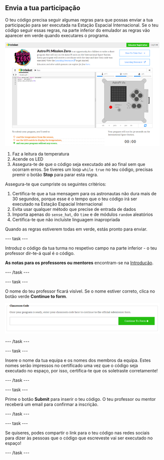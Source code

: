 ## Envia a tua participação

O teu código precisa seguir algumas regras para que possas enviar a tua participação para ser executada na Estação Espacial Internacional. Se o teu código seguir essas regras, na parte inferior do emulador as regras vão aparecer em verde quando executares o programa.

![Validação](images/validation.png)

1. Faz a leitura da temperatura
2. Acende os LED
3. Assegura-te de que o código seja executado até ao final sem que ocorram erros. Se tiveres um loop `while true` no teu código, precisas premir o botão **Stop** para parar esta regra.

Assegura-te que cumpriste os seguintes critérios:

1. Certifica-te que a tua mensagem para os astronautas não dura mais de 30 segundos, porque esse é o tempo que o teu código irá ser executado na Estação Espacial Internacional
2. Evita usar qualquer método que precise de entrada de dados
3. Importa apenas do `sense_hat`, do `time` e de módulos `random` aleatórios
4. Certifica-te que não incluíste linguagem inapropriada

Quando as regras estiverem todas em verde, estás pronto para enviar.

\--- task \---

Introduz o código da tua turma no respetivo campo na parte inferior - o teu professor dir-te-á qual é o código.

**As notas para os professores ou mentores** encontram-se na [Introdução](https://projects.raspberrypi.org/en/projects/astro-pi-mission-zero/1).

\--- /task \---

\--- task \---

O nome do teu professor ficará visível. Se o nome estiver correto, clica no botão verde **Continue to form**.

![Continue to form](images/continue-to-form.png)

\--- /task \---

\--- task \---

Insere o nome da tua equipa e os nomes dos membros da equipa. Estes nomes serão impressos no certificado uma vez que o código seja executado no espaço, por isso, certifica-te que os soletraste corretamente!

\--- /task \---

\--- task \---

Prime o botão **Submit** para inserir o teu código. O teu professor ou mentor receberá um email para confirmar a inscrição.

\--- /task \---

\--- task \---

Se quiseres, podes compartir o link para o teu código nas redes sociais para dizer às pessoas que o código que escreveste vai ser executado no espaço!

\--- /task \---